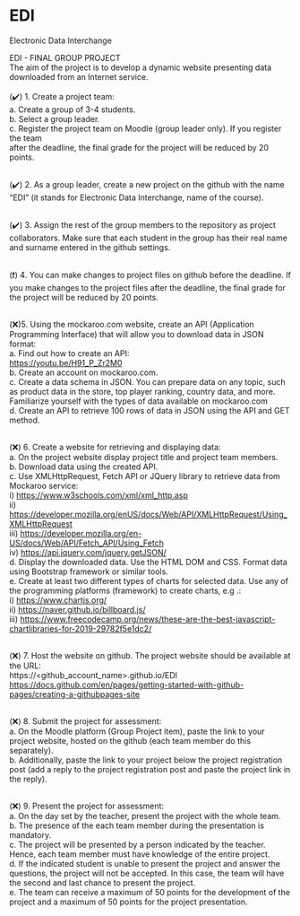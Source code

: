 # EDI
Electronic Data Interchange

EDI - FINAL GROUP PROJECT  
The aim of the project is to develop a dynamic website presenting data downloaded from an Internet
service.  
<br>(✔️) 1️. Create a project team:  
a. Create a group of 3-4 students.  
b. Select a group leader.  
c. Register the project team on Moodle (group leader only). If you register the team  
after the deadline, the final grade for the project will be reduced by 20 points.  

<br>(✔️) 2️. As a group leader, create a new project on the github with the name “EDI” (it stands for
Electronic Data Interchange, name of the course). 

<br>(✔️) 3️. Assign the rest of the group members to the repository as project collaborators. Make
sure that each student in the group has their real name and surname entered in the
github settings.  

<br>(❗) 4️. You can make changes to project files on github before the deadline. If you make
changes to the project files after the deadline, the final grade for the project will be
reduced by 20 points.  

<br>(❌)5. Using the mockaroo.com website, create an API (Application Programming Interface)
that will allow you to download data in JSON format:  
a. Find out how to create an API:  
https://youtu.be/H91_P_Zr2M0  
b. Create an account on mockaroo.com.  
c. Create a data schema in JSON. You can prepare data on any topic, such as product
data in the store, top player ranking, country data, and more. Familiarize yourself
with the types of data available on mockaroo.com  
d. Create an API to retrieve 100 rows of data in JSON using the API and GET method.  

<br>(❌) 6. Create a website for retrieving and displaying data:  
a. On the project website display project title and project team members.  
b. Download data using the created API.  
c. Use XMLHttpRequest, Fetch API or JQuery library to retrieve data from Mockaroo
service:  
i) https://www.w3schools.com/xml/xml_http.asp  
ii) https://developer.mozilla.org/enUS/docs/Web/API/XMLHttpRequest/Using_XMLHttpRequest  
iii) https://developer.mozilla.org/en-US/docs/Web/API/Fetch_API/Using_Fetch  
iv) https://api.jquery.com/jquery.getJSON/  
d. Display the downloaded data. Use the HTML DOM and CSS. Format data using
Bootstrap framework or similar tools.  
e. Create at least two different types of charts for selected data. Use any of the
programming platforms (framework) to create charts, e.g .:  
i) https://www.chartjs.org/  
ii) https://naver.github.io/billboard.js/  
iii) https://www.freecodecamp.org/news/these-are-the-best-javascript-chartlibraries-for-2019-29782f5e1dc2/  

<br>(❌) 7. Host the website on github. The project website should be available at the URL:  
https://<github_account_name>.github.io/EDI  
https://docs.github.com/en/pages/getting-started-with-github-pages/creating-a-githubpages-site  

<br>(❌) 8. Submit the project for assessment:  
a. On the Moodle platform (Group Project item), paste the link to your project website,
hosted on the github (each team member do this separately).  
b. Additionally, paste the link to your project below the project registration post (add a
reply to the project registration post and paste the project link in the reply).  

<br>(❌) 9. Present the project for assessment:  
a. On the day set by the teacher, present the project with the whole team.  
b. The presence of the each team member during the presentation is mandatory.  
c. The project will be presented by a person indicated by the teacher. Hence, each
team member must have knowledge of the entire project.  
d. If the indicated student is unable to present the project and answer the questions,
the project will not be accepted. In this case, the team will have the second and last
chance to present the project.  
e. The team can receive a maximum of 50 points for the development of the project
and a maximum of 50 points for the project presentation.  

